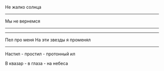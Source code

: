 


Не жалко солнца
***** ***** 
Мы не вернемся 
***** ***** 






***** ***** 
Пел про меня 
На эти звезды 
я променял




___________________________________

Настил - простил - протонный ил


В квазар - в глаза - на небеса

